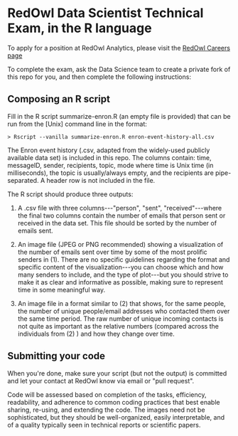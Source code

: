 RedOwl Data Scientist Technical Exam, in the R language
=======================================================

To apply for a position at RedOwl Analytics, please visit
the [RedOwl Careers page](http://redowlanalytics.com/careers/)

To complete the exam, ask the Data Science team to create a private
fork of this repo for you, and then complete the following
instructions:

Composing an R script
--------------------

Fill in the R script summarize-enron.R (an empty file is provided) that
can be run from the [Unix] command line in the format:

```
> Rscript --vanilla summarize-enron.R enron-event-history-all.csv
```

The Enron event history (.csv, adapted from the widely-used publicly
available data set) is included in this repo. The columns contain:
time, messageID, sender, recipients, topic, mode where time is Unix
time (in milliseconds), the topic is usually/always empty, and the
recipients are pipe-separated. A header row is not included in the
file.

The R script should produce three outputs:

1. A .csv file with three columns---"person", "sent",
"received"---where the final two columns contain the number of emails
that person sent or received in the data set. This file should be
sorted by the number of emails sent.

2. An image file (JPEG or PNG recommended) showing a visualization of
the number of emails sent over time by some of the most prolific
senders in (1). There are no specific guidelines regarding the format
and specific content of the visualization---you can choose which and
how many senders to include, and the type of plot---but you should
strive to make it as clear and informative as possible, making sure to
represent time in some meaningful way.

3. An image file in a format similar to (2) that shows, for the same
people, the number of unique people/email addresses who contacted them
over the same time period. The raw number of unique incoming contacts
is not quite as important as the relative numbers (compared across the
individuals from (2) ) and how they change over time.


Submitting your code
--------------------

When you're done, make sure your script (but not the output) is
committed and let your contact at RedOwl know via email or "pull
request".

Code will be assessed based on completion of the tasks, efficiency,
readability, and adherence to common coding practices that best enable
sharing, re-using, and extending the code. The images need not be
sophisticated, but they should be well-organized, easily
interpretable, and of a quality typically seen in technical reports or
scientific papers.
